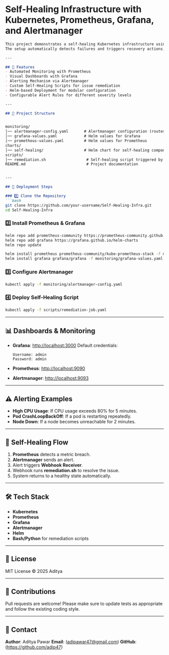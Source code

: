 # Self-Healing Infrastructure with Kubernetes, Prometheus, Grafana, and Alertmanager
```markdown
This project demonstrates a self-healing Kubernetes infrastructure using monitoring and alerting tools.  
The setup automatically detects failures and triggers recovery actions, ensuring minimal downtime.

---

## 📌 Features
- Automated Monitoring with Prometheus
- Visual Dashboards with Grafana
- Alerting Mechanism via Alertmanager
- Custom Self-Healing Scripts for issue remediation
- Helm-based Deployment for modular configuration
- Configurable Alert Rules for different severity levels

---

## 📂 Project Structure


monitoring/
│── alertmanager-config.yaml       # Alertmanager configuration (routes, receivers)
│── grafana-values.yaml            # Helm values for Grafana
│── prometheus-values.yaml         # Helm values for Prometheus
charts/
│── self-healing/                  # Helm chart for self-healing components
scripts/
│── remediation.sh                  # Self-healing script triggered by alerts
README.md                           # Project documentation


---

## 🚀 Deployment Steps

### 1️⃣ Clone the Repository
```bash
git clone https://github.com/your-username/Self-Healing-Infra.git
cd Self-Healing-Infra
````

### 2️⃣ Install Prometheus & Grafana

```bash
helm repo add prometheus-community https://prometheus-community.github.io/helm-charts
helm repo add grafana https://grafana.github.io/helm-charts
helm repo update

helm install prometheus prometheus-community/kube-prometheus-stack -f monitoring/prometheus-values.yaml
helm install grafana grafana/grafana -f monitoring/grafana-values.yaml
```

### 3️⃣ Configure Alertmanager

```bash
kubectl apply -f monitoring/alertmanager-config.yaml
```

### 4️⃣ Deploy Self-Healing Script

```bash
kubectl apply -f scripts/remediation-job.yaml
```

---

## 📊 Dashboards & Monitoring

* **Grafana**: [http://localhost:3000](http://localhost:3000)
  Default credentials:

  ```
  Username: admin
  Password: admin
  ```
* **Prometheus**: [http://localhost:9090](http://localhost:9090)
* **Alertmanager**: [http://localhost:9093](http://localhost:9093)

---

## ⚠️ Alerting Examples

* **High CPU Usage**: If CPU usage exceeds 80% for 5 minutes.
* **Pod CrashLoopBackOff**: If a pod is restarting repeatedly.
* **Node Down**: If a node becomes unreachable for 2 minutes.

---

## 🔄 Self-Healing Flow

1. **Prometheus** detects a metric breach.
2. **Alertmanager** sends an alert.
3. Alert triggers **Webhook Receiver**.
4. Webhook runs **remediation.sh** to resolve the issue.
5. System returns to a healthy state automatically.

---

## 🛠️ Tech Stack

* **Kubernetes**
* **Prometheus**
* **Grafana**
* **Alertmanager**
* **Helm**
* **Bash/Python** for remediation scripts

---

## 📜 License

MIT License © 2025 Aditya

---

## 🤝 Contributions

Pull requests are welcome!
Please make sure to update tests as appropriate and follow the existing coding style.

---

## 📧 Contact

**Author**: Aditya Pawar
**Email**: (adipawar47@gmail.com)
**GitHub**: (https://github.com/adip47)

```


